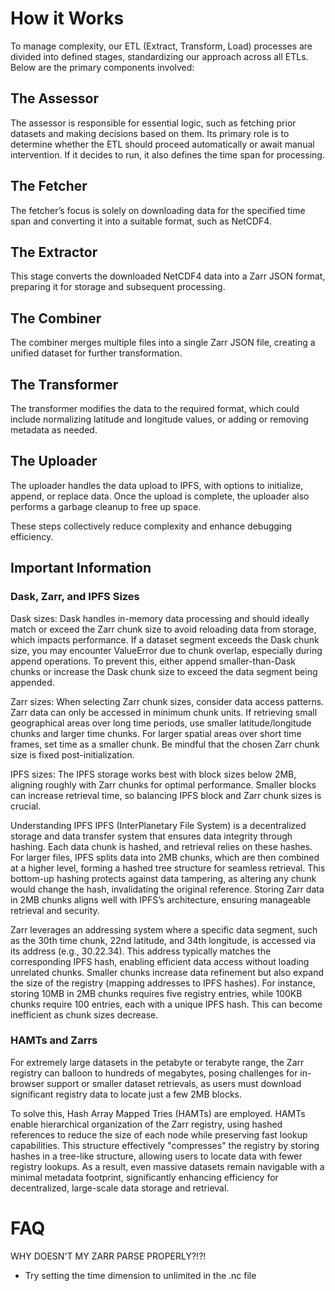 # How it Works
To manage complexity, our ETL (Extract, Transform, Load) processes are divided into defined stages, standardizing our approach across all ETLs. Below are the primary components involved:

## The Assessor
The assessor is responsible for essential logic, such as fetching prior datasets and making decisions based on them. Its primary role is to determine whether the ETL should proceed automatically or await manual intervention. If it decides to run, it also defines the time span for processing.

## The Fetcher
The fetcher’s focus is solely on downloading data for the specified time span and converting it into a suitable format, such as NetCDF4.

## The Extractor
This stage converts the downloaded NetCDF4 data into a Zarr JSON format, preparing it for storage and subsequent processing.

## The Combiner
The combiner merges multiple files into a single Zarr JSON file, creating a unified dataset for further transformation.

## The Transformer
The transformer modifies the data to the required format, which could include normalizing latitude and longitude values, or adding or removing metadata as needed.

## The Uploader
The uploader handles the data upload to IPFS, with options to initialize, append, or replace data. Once the upload is complete, the uploader also performs a garbage cleanup to free up space.

These steps collectively reduce complexity and enhance debugging efficiency.

## Important Information
### Dask, Zarr, and IPFS Sizes
Dask sizes: Dask handles in-memory data processing and should ideally match or exceed the Zarr chunk size to avoid reloading data from storage, which impacts performance. If a dataset segment exceeds the Dask chunk size, you may encounter ValueError due to chunk overlap, especially during append operations. To prevent this, either append smaller-than-Dask chunks or increase the Dask chunk size to exceed the data segment being appended.

Zarr sizes: When selecting Zarr chunk sizes, consider data access patterns. Zarr data can only be accessed in minimum chunk units. If retrieving small geographical areas over long time periods, use smaller latitude/longitude chunks and larger time chunks. For larger spatial areas over short time frames, set time as a smaller chunk. Be mindful that the chosen Zarr chunk size is fixed post-initialization.

IPFS sizes: The IPFS storage works best with block sizes below 2MB, aligning roughly with Zarr chunks for optimal performance. Smaller blocks can increase retrieval time, so balancing IPFS block and Zarr chunk sizes is crucial.

Understanding IPFS
IPFS (InterPlanetary File System) is a decentralized storage and data transfer system that ensures data integrity through hashing. Each data chunk is hashed, and retrieval relies on these hashes. For larger files, IPFS splits data into 2MB chunks, which are then combined at a higher level, forming a hashed tree structure for seamless retrieval. This bottom-up hashing protects against data tampering, as altering any chunk would change the hash, invalidating the original reference. Storing Zarr data in 2MB chunks aligns well with IPFS’s architecture, ensuring manageable retrieval and security.

Zarr leverages an addressing system where a specific data segment, such as the 30th time chunk, 22nd latitude, and 34th longitude, is accessed via its address (e.g., 30.22.34). This address typically matches the corresponding IPFS hash, enabling efficient data access without loading unrelated chunks. Smaller chunks increase data refinement but also expand the size of the registry (mapping addresses to IPFS hashes). For instance, storing 10MB in 2MB chunks requires five registry entries, while 100KB chunks require 100 entries, each with a unique IPFS hash. This can become inefficient as chunk sizes decrease.

### HAMTs and Zarrs
For extremely large datasets in the petabyte or terabyte range, the Zarr registry can balloon to hundreds of megabytes, posing challenges for in-browser support or smaller dataset retrievals, as users must download significant registry data to locate just a few 2MB blocks.

To solve this, Hash Array Mapped Tries (HAMTs) are employed. HAMTs enable hierarchical organization of the Zarr registry, using hashed references to reduce the size of each node while preserving fast lookup capabilities. This structure effectively "compresses" the registry by storing hashes in a tree-like structure, allowing users to locate data with fewer registry lookups. As a result, even massive datasets remain navigable with a minimal metadata footprint, significantly enhancing efficiency for decentralized, large-scale data storage and retrieval.



# FAQ

WHY DOESN'T MY ZARR PARSE PROPERLY?!?!
- Try setting the time dimension to unlimited in the .nc file
